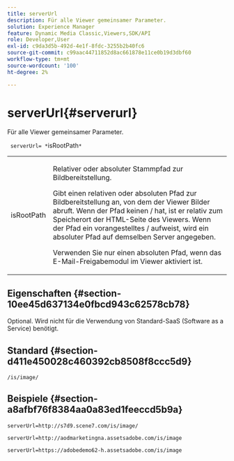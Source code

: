 ```yaml
---
title: serverUrl
description: Für alle Viewer gemeinsamer Parameter.
solution: Experience Manager
feature: Dynamic Media Classic,Viewers,SDK/API
role: Developer,User
exl-id: c9da3d5b-492d-4e1f-8fdc-3255b2b40fc6
source-git-commit: c99aac44711852d8ac661878e11ce0b19d3dbf60
workflow-type: tm+mt
source-wordcount: '100'
ht-degree: 2%

---
```


# serverUrl{#serverurl}

Für alle Viewer gemeinsamer Parameter.

` serverUrl= *`isRootPath`*`

<table id="table_9B98C97485DD4DEB8A6ECBCE8DF6B886"> 
 <tbody> 
  <tr> 
   <td colname="col1"> <p> <span class="codeph"> <span class="varname"> isRootPath</span> </span> </p> </td> 
   <td colname="col2"> <p>Relativer oder absoluter Stammpfad zur Bildbereitstellung. </p> <p> Gibt einen relativen oder absoluten Pfad zur Bildbereitstellung an, von dem der Viewer Bilder abruft. Wenn der Pfad keinen <span class="filepath"> /</span> hat, ist er relativ zum Speicherort der HTML-Seite des Viewers. Wenn der Pfad ein vorangestelltes <span class="filepath"> /</span> aufweist, wird ein absoluter Pfad auf demselben Server angegeben. </p> <p> Verwenden Sie nur einen absoluten Pfad, wenn das E-Mail-Freigabemodul im Viewer aktiviert ist. </p> </td> 
  </tr> 
 </tbody> 
</table>

## Eigenschaften {#section-10ee45d637134e0fbcd943c62578cb78}

Optional. Wird nicht für die Verwendung von Standard-SaaS (Software as a Service) benötigt.

## Standard {#section-d411e450028c460392cb8508f8ccc5d9}

`/is/image/`

## Beispiele {#section-a8afbf76f8384aa0a83ed1feeccd5b9a}

```
serverUrl=http://s7d9.scene7.com/is/image/
```

```
serverUrl=http://aodmarketingna.assetsadobe.com/is/image
```

```
serverUrl=https://adobedemo62-h.assetsadobe.com/is/image
```
